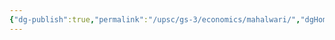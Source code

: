 ```yaml
---
{"dg-publish":true,"permalink":"/upsc/gs-3/economics/mahalwari/","dgHomeLink":true,"dgPassFrontmatter":false}
---
```


